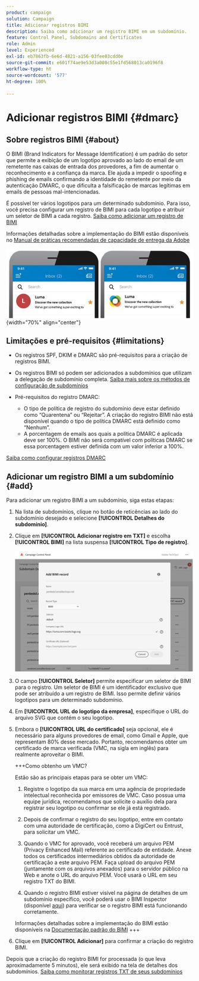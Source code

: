 ```yaml
---
product: campaign
solution: Campaign
title: Adicionar registros BIMI
description: Saiba como adicionar um registro BIMI em um subdomínio.
feature: Control Panel, Subdomains and Certificates
role: Admin
level: Experienced
exl-id: eb7863fb-6e6d-4821-a156-03fee03cdd0e
source-git-commit: e601f74ae9e53d3a008c55e1fd568013ca0196f8
workflow-type: ht
source-wordcount: '577'
ht-degree: 100%

---
```


# Adicionar registros BIMI {#dmarc}

## Sobre registros BIMI {#about}

O BIMI (Brand Indicators for Message Identification) é um padrão do setor que permite a exibição de um logotipo aprovado ao lado do email de um remetente nas caixas de entrada dos provedores, a fim de aumentar o reconhecimento e a confiança da marca. Ele ajuda a impedir o spoofing e phishing de emails confirmando a identidade do remetente por meio da autenticação DMARC, o que dificulta a falsificação de marcas legítimas em emails de pessoas mal-intencionadas.

É possível ter vários logotipos para um determinado subdomínio. Para isso, você precisa configurar um registro de BIMI para cada logotipo e atribuir um seletor de BIMI a cada registro. [Saiba como adicionar um registro de BIMI](#add)

Informações detalhadas sobre a implementação do BIMI estão disponíveis no [Manual de práticas recomendadas de capacidade de entrega da Adobe](https://experienceleague.adobe.com/docs/deliverability-learn/deliverability-best-practice-guide/additional-resources/technotes/implement-bimi.html?lang=pt-BR)

![](assets/bimi-example.png){width="70%" align="center"}

## Limitações e pré-requisitos {#limitations}

* Os registros SPF, DKIM e DMARC são pré-requisitos para a criação de registros BIMI.
* Os registros BIMI só podem ser adicionados a subdomínios que utilizam a delegação de subdomínio completa. [Saiba mais sobre os métodos de configuração de subdomínios](subdomains-branding.md#subdomain-delegation-methods)
* Pré-requisitos do registro DMARC:

   * O tipo de política de registro do subdomínio deve estar definido como “Quarentena” ou “Rejeitar”. A criação do registro BIMI não está disponível quando o tipo de política DMARC está definido como “Nenhum”.
   * A porcentagem de emails aos quais a política DMARC é aplicada deve ser 100%. O BIMI não será compatível com políticas DMARC se essa porcentagem estiver definida com um valor inferior a 100%.

[Saiba como configurar registros DMARC](dmarc.md)

## Adicionar um registro BIMI a um subdomínio {#add}

Para adicionar um registro BIMI a um subdomínio, siga estas etapas:

1. Na lista de subdomínios, clique no botão de reticências ao lado do subdomínio desejado e selecione **[!UICONTROL Detalhes do subdomínio]**.

1. Clique em **[!UICONTROL Adicionar registro em TXT]** e escolha **[!UICONTROL BIMI]** na lista suspensa **[!UICONTROL Tipo de registro]**.

   ![](assets/bimi-add.png)

1. O campo **[!UICONTROL Seletor]** permite especificar um seletor de BIMI para o registro. Um seletor de BIMI é um identificador exclusivo que pode ser atribuído a um registro de BIMI. Isso permite definir vários logotipos para um determinado subdomínio.

1. Em **[!UICONTROL URL do logotipo da empresa]**, especifique o URL do arquivo SVG que contém o seu logotipo.

1. Embora o **[!UICONTROL URL do certificado]** seja opcional, ele é necessário para alguns provedores de email, como Gmail e Apple, que representam 80% desse mercado. Portanto, recomendamos obter um certificado de marca verificada (VMC, na sigla em inglês) para realmente aproveitar o BIMI.

   +++Como obtenho um VMC?

   Estão são as principais etapas para se obter um VMC:

   1. Registre o logotipo da sua marca em uma agência de propriedade intelectual reconhecida por emissores de VMC. Caso possua uma equipe jurídica, recomendamos que solicite o auxílio dela para registrar seu logotipo ou confirmar se ele já está registrado.

   1. Depois de confirmar o registro do seu logotipo, entre em contato com uma autoridade de certificação, como a DigiCert ou Entrust, para solicitar um VMC.

   1. Quando o VMC for aprovado, você receberá um arquivo PEM (Privacy Enhanced Mail) referente ao certificado de entidade. Anexe todos os certificados intermediários obtidos da autoridade de certificação a este arquivo PEM. Faça upload do arquivo PEM (juntamente com os arquivos anexados) para o servidor público na Web e anote o URL do arquivo PEM. Você usará o URL em seu registro TXT do BIMI.

   1. Quando o registro BIMI estiver visível na página de detalhes de um subdomínio específico, você poderá usar o BIMI Inspector (disponível [aqui](https://bimigroup.org/bimi-generator/)) para verificar se o registro BIMI está funcionando corretamente.

   Informações detalhadas sobre a implementação do BIMI estão disponíveis na [Documentação padrão do BIMI](https://bimigroup.org/implementation-guide/)
+++

1. Clique em **[!UICONTROL Adicionar]** para confirmar a criação do registro BIMI.

Depois que a criação do registro BIMI for processada (o que leva aproximadamente 5 minutos), ele será exibido na tela de detalhes dos subdomínios. [Saiba como monitorar registros TXT de seus subdomínios](gs-txt-records.md#monitor)
